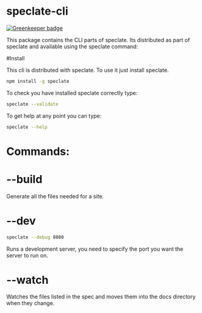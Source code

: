 # speclate-cli

[![Greenkeeper badge](https://badges.greenkeeper.io/simonmcmanus/speclate-cli.svg)](https://greenkeeper.io/)

This package contains the CLI parts of speclate. Its distributed as part of speclate and available using the speclate command:


#Install

This cli is distributed with speclate. To use it just install speclate.

```bash
npm install -g speclate
```


To check you have installed speclate correctly type:

```bash
speclate --validate
```


To get help at any point you can type:

```bash
speclate --help
```

# Commands:


# --build

Generate all the files needed for a site.


# --dev

```bash
speclate --debug 8080
```

Runs a development server, you need to specify the port you want the server to run on.


# --watch

Watches the files listed in the spec and moves them into the docs directory when they change.

